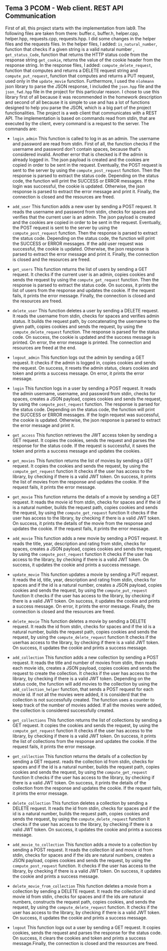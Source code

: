 ## Tema 3 PCOM - Web client. REST API Communication

First of all, this project starts with the implementation from lab9. The
following files are taken from there: buffer.c, buffer.h, helper.cpp, helper.hpp,
requests.cpp, requests.hpp. I did some changes in the helper files and the
requests files. In the helper files, I added: `is_natural_number`, function that
checks if a given string is a valid natural number , `get_status_Code`,
function that returns the HTTP status code from the response string `get_cookie`,
returns the value of the cookie header from the response string. In the response
files, I added: `compute_delete_request`, function that computes and returns a
DELETE request string and `compute_put_request`, function that computes and
returns a PUT request, used only in the `update_movie` function.
Furthermore, I used the `nlohmann` json library to parse the JSON response,
I included the `json.hpp` file and the `json_fwd.hpp` file in the project for
this particular reason. I chose to use this library first of all because it was
recommended in the homework description and second of all because it is simple
to use and has a lot of functions designed to help you parse the JSON, which
is a big part of the project functionalities.
The project is a web client that communicates with a REST API. The
implementation is based on commands read from stdin, that are executed
by the client, every command is a request to the server. The commands are:

- `login_admin`
    This function is called to log in as an admin. The username and password
    are read from stdin. First of all, the function checks if the username and
    password don't contain spaces, because that's considered invalid. Another
    error that is checked is if the admin is already logged in. The json payload
    is created and the cookies are copied in order to be sent in the request.
    Eventually, the POST request is sent to the server by using the
    `compute_post_request` function. Then the response is parsed to extract
    the status code. Depending on the status code, the function will print the
    SUCCESS or ERROR messages. If the login was successful, the cookie is updated.
    Otherwise, the json response is parsed to extract the error message and print it.
    Finally, the connection is closed and the resources are freed.

- `add_user`
    This function adds a new user by sending a POST request. It reads the
    username and password from stdin, checks for spaces and verifies that the
    current user is an admin. The json payload is created and the cookies are
    copied in order to be sent in the request. Eventually, the POST request is
    sent to the server by using the `compute_post_request` function. Then
    the response is parsed to extract the status code. Depending on the status
    code, the function will print the SUCCESS or ERROR messages. If the add
    user request was successful, the cookie is updated. Otherwise, the json
    response is parsed to extract the error message and print it. Finally,
    the connection is closed and the resources are freed.

- `get_users`
    This function returns the list of users by sending a GET request. It
    checks if the current user is an admin, copies cookies and sends the
    request by using the `compute_get_request` function. Then the response
    is parsed to extract the status code. On success, it prints the list of
    users from the response and updates the cookie. If the request fails,
    it prints the error message. Finally, the connection is closed and the
    resources are freed.

- `delete_user`
    This function deletes a user by sending a DELETE request. It reads the
    username from stdin, checks for spaces and verifies admin status. It
    builds the request path, by concatenating the username to the given path,
    copies cookies and sends the request, by using the `compute_delete_request`
    function. The response is parsed for the status code. On success, the cookie
    is updated and the success message is printed. On error, the error message
    is printed. The connection and resources are freed at the end.

- `logout_admin`
    This function logs out the admin by sending a GET request. It checks if
    the admin is logged in, copies cookies and sends the request. On success,
    it resets the admin status, clears cookies and token  and prints a success
    message. On error, it prints the error message.

- `login`
    This function logs in a user by sending a POST request. It reads the admin
    username, username, and password from stdin, checks for spaces, creates a
    JSON payload, copies cookies and sends the request, by using the
    `compute_post_request` function. The response is parsed for the status
    code. Depending on the status code, the function will print the SUCCESS or
    ERROR messages. If the login request was successful, the cookie is updated.
    Otherwise, the json response is parsed to extract the error message and
    print it.

- `get_access`
    This function retrieves the JWT access token by sending a GET request. It
    copies the cookies, sends the request and parses the response for the status
    code. If the request is successful, it saves the token and prints a success
    message and updates the cookies.

- `get_movies`
    This function returns the list of movies by sending a GET request. It
    copies the cookies and sends the request, by using the `compute_get_request`
    function It checks if the user has access to the library, by checking if
    there is a valid JWT token.  On success, it prints the list of
    movies from the response and updates the cookie. If the request fails,
    it prints the error message.

- `get_movie`
    This function returns the details of a movie by sending a GET request.
    It reads the movie id from stdin, checks for spaces and if the id is a
    natural number, builds the request path, copies cookies and sends the
    request, by using the `compute_get_request` function It checks if the user
    has access to the library, by checking if there is a valid JWT token.
    On success, it prints the details of the movie from the response and
    updates the cookie. If the request fails, it prints the error message.

- `add_movie`
    This function adds a new movie by sending a POST request. It reads the
    title, year, description and rating from stdin, checks for spaces,
    creates a JSON payload, copies cookies and sends the request, by using the
    `compute_post_request` function It checks if the user has access to the
    library, by checking if there is a valid JWT token. On success, it updates
    the cookie and prints a success message.

- `update_movie`
    This function updates a movie by sending a PUT request. It reads the id,
    title, year, description and rating from stdin, checks for spaces and if
    the id is a natural number, creates a JSON payload, copies cookies and
    sends the request, by using the `compute_put_request` function It checks
    if the user has access to the library, by checking if there is a valid JWT
    token. On success, it updates the cookie and prints a success message.
    On error, it prints the error message. Finally, the connection is closed
    and the resources are freed.

- `delete_movie`
    This function deletes a movie by sending a DELETE request. It reads the id
    from stdin, checks for spaces and if the id is a natural number,
    builds the request path, copies cookies and sends the request, by using the
    `compute_delete_request` function It checks if the userhas access to the
    library, by checking if there is a valid JWT token. On success, it updates the
    cookie and prints a success message.

- `add_collection`
    This function adds a new collection by sending a POST request. It reads
    the title and number of movies from stdin, then reads each movie ids,
    creates a JSON payload, copies cookies and sends the request to create
    the collection. It checks if the user has access to the library, by
    checking if there is a valid JWT token. Depending on the status code,
    the function will add movies to the collection by using the
    `add_collection_helper` function, that sends a POST request for each
    movie id. If not all the movies were added, it is considerd that the
    collection is not successfully created. The function uses a counter to
    keep track of the number of movies added. If all the movies were added,
    the collection is considered successfully created.

- `get_collections`
    This function returns the list of collections by sending a GET request.
    It copies the cookies and sends the request, by using the `compute_get_request`
    function It checks if the user has access to the library, by checking if
    there is a valid JWT token. On success, it prints the list of
    collections from the response and updates the cookie. If the request fails,
    it prints the error message.

- `get_collection`
    This function returns the details of a collection by sending a GET request.
    reads the collection id from stdin, checks for spaces and if the id is a
    natural number, builds the request path, copies cookies and sends the
    request, by using the `compute_get_request` function It checks if the user
    has access to the library, by checking if there is a valid JWT token.
    On success, it prints the details of the collection from the response and
    updates the cookie. If the request fails, it prints the error message.

- `delete_collection`
    This function deletes a collection by sending a DELETE request. It reads the id
    from stdin, checks for spaces and if the id is a natural number,
    builds the request path, copies cookies and sends the request, by using the
    `compute_delete_request` function It checks if the user has access to the
    library, by checking if there is a valid JWT token. On success, it updates the
    cookie and prints a success message.

- `add_movie_to_collection`
    This function adds a movie to a collection by sending a POST request. It
    reads the collection id and movie id from stdin, checks for spaces and if
    the ids are natural numbers, creates a JSON payload, copies cookies and
    sends the request, by using the `compute_post_request` function. It checks
    if the user has access to the library, by checking if there is a valid JWT
    token. On success, it updates the cookie and prints a success message.

- `delete_movie_from_collection`
    This function deletes a movie from a collection by sending a DELETE
    request. It reads the collection id and movie id from stdin, checks for
    spaces and if the ids are natural numbers, constructs the request path,
    copies cookies, and sends the request, by using the `compute_delete_request`
    function. It checks if the user has access to the library, by checking if
    there is a valid JWT token. On success, it updates the cookie and prints a
    success message.

- `logout`
    This function logs out a user by sending a GET request. It copies cookies,
    sends the request and parses the response for the status code. On
    success, it clears the cookies and token and prints a success message.Finally,
    the connection is closed and the resources are freed.
